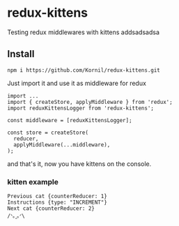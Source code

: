 # redux-kittens
Testing redux middlewares with kittens addsadsadsa
## Install

`npm i https://github.com/Kornil/redux-kittens.git`

Just import it and use it as middleware for redux

```
import ...
import { createStore, applyMiddleware } from 'redux';
import reduxKittensLogger from 'redux-kittens';

const middleware = [reduxKittensLogger];

const store = createStore(
  reducer,
  applyMiddleware(...middleware),
);
```

and that's it, now you have kittens on the console.


### kitten example

```
Previous cat {counterReducer: 1}
Instructions {type: "INCREMENT"}
Next cat {counterReducer: 2}
/ᐠ｡ꞈ｡ᐟ\
```
